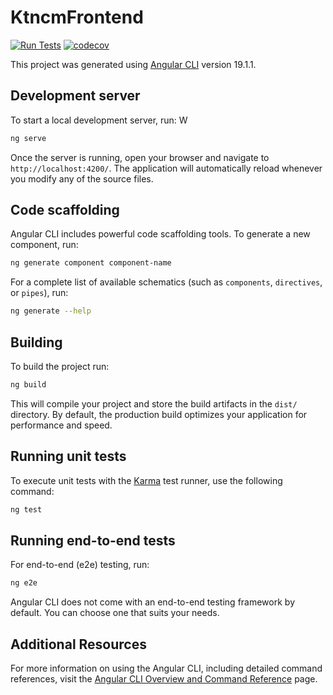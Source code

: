 # KtncmFrontend

[![Run Tests](https://github.com/KTNCM/ktncm-frontend/actions/workflows/node.js.yml/badge.svg)](https://github.com/KTNCM/ktncm-frontend/actions/workflows/node.js.yml)
[![codecov](https://codecov.io/gh/KTNCM/ktncm-frontend/branch/main/graph/badge.svg)](https://codecov.io/gh/KTNCM/ktncm-frontend)

This project was generated using [Angular CLI](https://github.com/angular/angular-cli) version 19.1.1.

## Development server

To start a local development server, run:
W
```bash
ng serve
```

Once the server is running, open your browser and navigate to `http://localhost:4200/`. The application will automatically reload whenever you modify any of the source files.

## Code scaffolding

Angular CLI includes powerful code scaffolding tools. To generate a new component, run:

```bash
ng generate component component-name
```

For a complete list of available schematics (such as `components`, `directives`, or `pipes`), run:

```bash
ng generate --help
```

## Building

To build the project run:

```bash
ng build
```

This will compile your project and store the build artifacts in the `dist/` directory. By default, the production build optimizes your application for performance and speed.

## Running unit tests

To execute unit tests with the [Karma](https://karma-runner.github.io) test runner, use the following command:

```bash
ng test
```

## Running end-to-end tests

For end-to-end (e2e) testing, run:

```bash
ng e2e
```

Angular CLI does not come with an end-to-end testing framework by default. You can choose one that suits your needs.

## Additional Resources

For more information on using the Angular CLI, including detailed command references, visit the [Angular CLI Overview and Command Reference](https://angular.dev/tools/cli) page.
